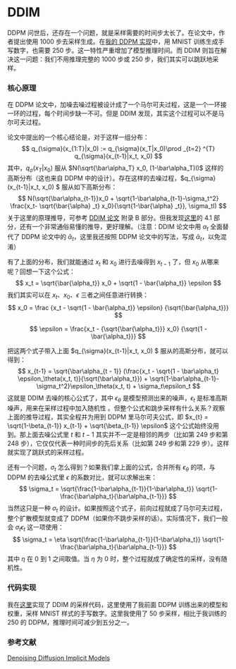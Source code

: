 # DDIM

DDPM 问世后，还存在一个问题，就是采样需要的时间步太长了。在论文中，作者提出使用 1000 步去采样生成。在[我的 DDPM 实现](https://github.com/HoiM/diffusion-schedulers-minimal-implementation/tree/master/01-DDPM)中，用 MNIST 训练生成手写数字，也需要 250 步。这一特性严重增加了模型推理时间。而 DDIM 则旨在解决这一问题：我们不用推理完整的 1000 步或 250 步，我们其实可以跳跃地采样。

### 核心原理

在 DDPM 论文中，加噪去噪过程被设计成了一个马尔可夫过程，这是一个一环接一环的过程，每个时间步缺一不可。但是 DDIM 发现，其实这个过程可以不是马尔可夫过程。

论文中提出的一个核心结论是，对于这样一组分布：
$$
q_{\sigma}(x_{1:T}|x_0) := q_{\sigma}(x_T|x_0)\prod _{t=2} ^{T} q_{\sigma}(x_{t-1}|x_t, x_0)
$$
其中，$q_{\sigma}(x_T|x_0)$ 服从 $N(\sqrt{\bar\alpha_T} x_0, (1-\bar\alpha_T)I)$ 这样的高斯分布（这也来自 DDPM 中的设计）。存在这样的去噪过程，$q_{\sigma}(x_{t-1}|x_t, x_0) $ 服从如下高斯分布：
$$
N(\sqrt{\bar\alpha_{t-1}}x_0 + \sqrt{1-\bar\alpha_{t-1}-\sigma_t^2} \frac{x_t- \sqrt{\bar{\alpha} _t} x_0}{\sqrt{1-\bar{\alpha} _t}}, \sigma_tI)
$$
关于这里的原理推导，可参考 [DDIM 论文](https://arxiv.org/abs/2010.02502) 附录 B 部分。但我发现[这里](https://zhuanlan.zhihu.com/p/666552214)的 4.1 部分，还有一个非常通俗易懂的推导，更好理解。（注意：DDIM 论文中用 $\alpha_t$ 全面替代了 DDPM 论文中的 $\bar\alpha_t$，这里我还按照 DDPM 论文中的写法，写成 $\bar\alpha_t$，以免混淆）

有了上面的分布，我们就能通过 $x_t$ 和 $x_0$ 进行去噪得到 $x_{t-1}$ 了，但 $x_0$ 从哪来呢？回想一下这个公式：
$$
x_t = \sqrt{\bar{\alpha_t}} x_0 + \sqrt{1 - \bar{\alpha_t}} \epsilon
$$
我们其实可以在 $x_t$、$x_0$、$\epsilon$ 三者之间任意进行转换：
$$
x_0 = \frac {x_t - \sqrt{1 - \bar{\alpha_t}} \epsilon} {\sqrt{\bar{\alpha_t}}}
$$

$$
\epsilon = \frac{x_t -  {\sqrt{\bar{\alpha_t}}} x_0} {\sqrt{1 - \bar{\alpha_t}}}
$$

把这两个式子带入上面 $q_{\sigma}(x_{t-1}|x_t, x_0) $ 服从的高斯分布，就可以得到：
$$
x_{t-1} = \sqrt{\bar\alpha_{t - 1}} (\frac{x_t - \sqrt{1 - \bar\alpha_t} \epsilon_\theta(x_t, t)}{\sqrt{\bar\alpha_t}}) + \sqrt{1-\bar\alpha_{t-1}-\sigma_t^2}\epsilon_\theta(x_t, t) + \sigma_t\epsilon_t
$$
这就是 DDIM 去噪的核心公式了，其中 $\epsilon_\theta$ 是模型预测出来的噪声，$\epsilon_t$ 是标准高斯噪声，用来在采样过程中加入随机性 。但整个公式和跳步采样有什么关系？观察上面的推导过程，其实全程并为用到 DDPM 里马尔可夫公式，即 $x_{t} = \sqrt{1-\beta_{t-1}} x_{t-1} + \sqrt{\beta_{t-1}} \epsilon$ 这个公式始终没用到。那上面去噪公式里 $t$ 和 $t-1$ 其实并不一定是相邻的两步（比如第 249 步和第 248 步），它仅仅代表一种时间步的先后关系（比如第 249 步和第 229 步）。这样就实现了跳跃式的采样过程。

还有一个问题，$\sigma_t$ 怎么得到？如果我们拿上面的公式，合并所有 $\epsilon_\theta$ 的项，与 DDPM 的去噪公式里 $\epsilon$ 的系数对比，就可以求解出来：
$$
\sigma_t = \sqrt{\frac{1-\bar\alpha_{t-1}}{1-\bar\alpha_t}} \sqrt{1-\frac{\bar\alpha_t}{\bar\alpha_{t-1}}}
$$
当然这只是一种 $\sigma_t$ 的设计。如果按照这个式子，前向过程就成了马尔可夫过程，整个扩散模型就变成了 DDPM（如果你不跳步采样的话）。实际情况下，我们一般会 $\sigma_t \epsilon_t$ 这一项使用：
$$
\sigma_t = \eta \sqrt{\frac{1-\bar\alpha_{t-1}}{1-\bar\alpha_t}} \sqrt{1-\frac{\bar\alpha_t}{\bar\alpha_{t-1}}}
$$
其中 $\eta$ 在 0 到 1 之间取值。当 $\eta$ 为 0 时，整个过程就成了确定性的采样，没有随机性。

### 代码实现

我在[这里](https://github.com/HoiM/diffusion-schedulers-minimal-implementation/tree/master/02-DDIM)实现了 DDIM 的采样代码，这里使用了我前面 DDPM 训练出来的模型和权重，采样 MNIST 样式的手写数字。这里我使用了 50 步采样，相比于我训练的 250 的 DDPM，推理时间可减少到五分之一。

### 参考文献

[Denoising Diffusion Implicit Models](https://arxiv.org/abs/2010.02502)





